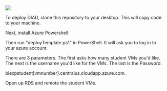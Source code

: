 <a href="https://portal.azure.com/#create/Microsoft.Template/uri/https%3A%2F%2Fraw.githubusercontent.com%2FAzure%2Fazure-quickstart-templates%2Fmaster%2F101-application-gateway-create%2Fazuredeploy.json" target="_blank">
    <img src="http://azuredeploy.net/deploybutton.png"/>
</a>

To deploy DIAD, clone this repository to your desktop.  This will copy code to your machine.

Next, install Azure Powershell.

Then run "deployTemplate.ps1" in PowerShell.  It will ask you to log in to your azure account.

There are 3 parameters.  The first asks how many student VMs you'd like.
The next is the username you'd like for the VMs.
The last is the Password.

biexpstudent[vmnumber].centralus.cloudapp.azure.com.

Open up RDS and remote the student VMs.
